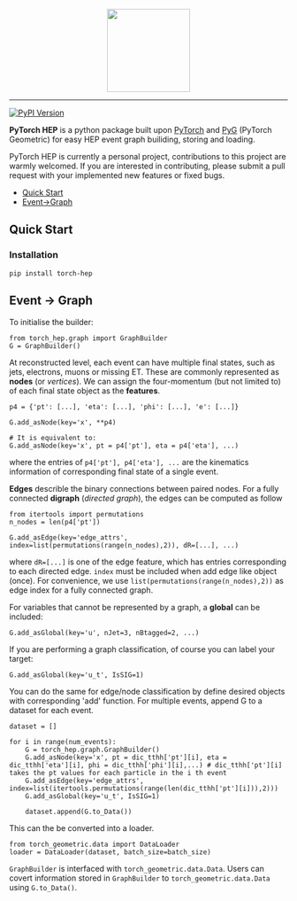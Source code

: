 [pypi-image]: https://badge.fury.io/py/torch-hep.svg
[pypi-url]: https://pypi.org/project/torch-hep

<p align="center">
  <img height="150" src=".github/logo/pyTorch-hep_logo.png" />
</p>

--------------------------------------------------------------------------------

[![PyPI Version][pypi-image]][pypi-url]

**PyTorch HEP** is a python package built upon [PyTorch](https://pytorch.org/) and [PyG](https://pytorch-geometric.readthedocs.io) (PyTorch Geometric) for easy HEP event graph builiding, storing and loading.

PyTorch HEP is currently a personal project, contributions to this project are warmly welcomed. If you are interested in contributing, please submit a pull request with your implemented new features or fixed bugs.


* [Quick Start](#quick-start)
* [Event&rarr;Graph](#event-&rarr;-graph)

## Quick Start

### Installation
```
pip install torch-hep
```

## Event &rarr; Graph
To initialise the builder:
```
from torch_hep.graph import GraphBuilder
G = GraphBuilder()
```
At reconstructed level, each event can have multiple final states, such as jets, electrons, muons or missing ET. These are commonly represented as **nodes** (or _vertices_). We can assign the four-momentum (but not limited to) of each final state object as the **features**.
```
p4 = {'pt': [...], 'eta': [...], 'phi': [...], 'e': [...]}

G.add_asNode(key='x', **p4)

# It is equivalent to:
G.add_asNode(key='x', pt = p4['pt'], eta = p4['eta'], ...)
```
where the entries of `p4['pt'], p4['eta'], ...` are the kinematics information of corresponding final state of a single event.

**Edges** describle the binary connections between paired nodes. For a fully connected **digraph** (_directed graph_), the edges can be computed as follow
```
from itertools import permutations
n_nodes = len(p4['pt'])

G.add_asEdge(key='edge_attrs', index=list(permutations(range(n_nodes),2)), dR=[...], ...)
```
where `dR=[...]` is one of the edge feature, which has entries corresponding to each directed edge. `index` must be included when add edge like object (once). For convenience, we use `list(permutations(range(n_nodes),2))` as edge index for a fully connected graph.

For variables that cannot be represented by a graph, a **global** can be included:
```
G.add_asGlobal(key='u', nJet=3, nBtagged=2, ...)
```
If you are performing a graph classification, of course you can label your target:
```
G.add_asGlobal(key='u_t', IsSIG=1)
```
You can do the same for edge/node classification by define desired objects with corresponding 'add' function.
For multiple events, append G to a dataset for each event.
```
dataset = []

for i in range(num_events):
    G = torch_hep.graph.GraphBuilder()
    G.add_asNode(key='x', pt = dic_tthh['pt'][i], eta = dic_tthh['eta'][i], phi = dic_tthh['phi'][i],...) # dic_tthh['pt'][i] takes the pt values for each particle in the i th event
    G.add_asEdge(key='edge_attrs', index=list(itertools.permutations(range(len(dic_tthh['pt'][i])),2)))
    G.add_asGlobal(key='u_t', IsSIG=1)

    dataset.append(G.to_Data())
```
This can the be converted into a loader.
```
from torch_geometric.data import DataLoader
loader = DataLoader(dataset, batch_size=batch_size)
```
`GraphBuilder` is interfaced with `torch_geometric.data.Data`. Users can covert information stored in `GraphBuilder` to `torch_geometric.data.Data` using `G.to_Data()`.
